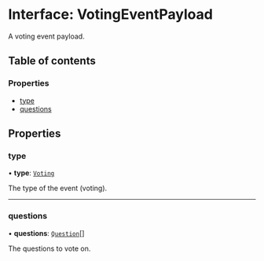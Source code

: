 # Interface: VotingEventPayload

A voting event payload.

## Table of contents

### Properties

- [type](VotingEventPayload.md#type)
- [questions](VotingEventPayload.md#questions)

## Properties

### type

• **type**: [`Voting`](../enums/ParticipationEventType.md#voting)

The type of the event (voting).

___

### questions

• **questions**: [`Question`](Question.md)[]

The questions to vote on.
